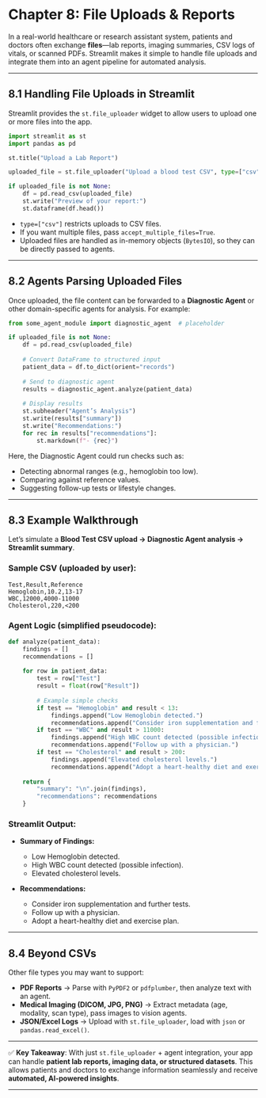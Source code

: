 # Chapter 8: File Uploads & Reports

In a real-world healthcare or research assistant system, patients and doctors often exchange **files**—lab reports, imaging summaries, CSV logs of vitals, or scanned PDFs. Streamlit makes it simple to handle file uploads and integrate them into an agent pipeline for automated analysis.

---

## 8.1 Handling File Uploads in Streamlit

Streamlit provides the `st.file_uploader` widget to allow users to upload one or more files into the app.

```python
import streamlit as st
import pandas as pd

st.title("Upload a Lab Report")

uploaded_file = st.file_uploader("Upload a blood test CSV", type=["csv"])

if uploaded_file is not None:
    df = pd.read_csv(uploaded_file)
    st.write("Preview of your report:")
    st.dataframe(df.head())
```

* `type=["csv"]` restricts uploads to CSV files.
* If you want multiple files, pass `accept_multiple_files=True`.
* Uploaded files are handled as in-memory objects (`BytesIO`), so they can be directly passed to agents.

---

## 8.2 Agents Parsing Uploaded Files

Once uploaded, the file content can be forwarded to a **Diagnostic Agent** or other domain-specific agents for analysis.
For example:

```python
from some_agent_module import diagnostic_agent  # placeholder

if uploaded_file is not None:
    df = pd.read_csv(uploaded_file)
    
    # Convert DataFrame to structured input
    patient_data = df.to_dict(orient="records")
    
    # Send to diagnostic agent
    results = diagnostic_agent.analyze(patient_data)
    
    # Display results
    st.subheader("Agent’s Analysis")
    st.write(results["summary"])
    st.write("Recommendations:")
    for rec in results["recommendations"]:
        st.markdown(f"- {rec}")
```

Here, the Diagnostic Agent could run checks such as:

* Detecting abnormal ranges (e.g., hemoglobin too low).
* Comparing against reference values.
* Suggesting follow-up tests or lifestyle changes.

---

## 8.3 Example Walkthrough

Let’s simulate a **Blood Test CSV upload → Diagnostic Agent analysis → Streamlit summary**.

### Sample CSV (uploaded by user):

```
Test,Result,Reference
Hemoglobin,10.2,13-17
WBC,12000,4000-11000
Cholesterol,220,<200
```

### Agent Logic (simplified pseudocode):

```python
def analyze(patient_data):
    findings = []
    recommendations = []
    
    for row in patient_data:
        test = row["Test"]
        result = float(row["Result"])
        
        # Example simple checks
        if test == "Hemoglobin" and result < 13:
            findings.append("Low Hemoglobin detected.")
            recommendations.append("Consider iron supplementation and further tests.")
        if test == "WBC" and result > 11000:
            findings.append("High WBC count detected (possible infection).")
            recommendations.append("Follow up with a physician.")
        if test == "Cholesterol" and result > 200:
            findings.append("Elevated cholesterol levels.")
            recommendations.append("Adopt a heart-healthy diet and exercise plan.")
    
    return {
        "summary": "\n".join(findings),
        "recommendations": recommendations
    }
```

### Streamlit Output:

* **Summary of Findings:**

  * Low Hemoglobin detected.
  * High WBC count detected (possible infection).
  * Elevated cholesterol levels.

* **Recommendations:**

  * Consider iron supplementation and further tests.
  * Follow up with a physician.
  * Adopt a heart-healthy diet and exercise plan.

---

## 8.4 Beyond CSVs

Other file types you may want to support:

* **PDF Reports** → Parse with `PyPDF2` or `pdfplumber`, then analyze text with an agent.
* **Medical Imaging (DICOM, JPG, PNG)** → Extract metadata (age, modality, scan type), pass images to vision agents.
* **JSON/Excel Logs** → Upload with `st.file_uploader`, load with `json` or `pandas.read_excel()`.

---

✅ **Key Takeaway**:
With just `st.file_uploader` + agent integration, your app can handle **patient lab reports, imaging data, or structured datasets**. This allows patients and doctors to exchange information seamlessly and receive **automated, AI-powered insights**.

---
